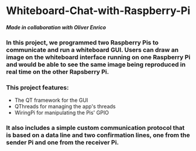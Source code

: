 # Whiteboard-Chat-with-Raspberry-Pi
##### Made in collaboration with Oliver Enrico
### In this project, we programmed two Raspberry Pis to communicate and run a whiteboard GUI. Users can draw an image on the whiteboard interface running on one Raspberry Pi and would be able to see the same image being reproduced in real time on the other Rapsberry Pi. 
### This project features:
   * The QT framework for the GUI
   * QThreads for managing the app's threads
   * WiringPi for manipulating the Pis' GPIO
### It also includes a simple custom communication protocol that is based on a data line and two confirmation lines, one from the sender Pi and one from the receiver Pi. 

